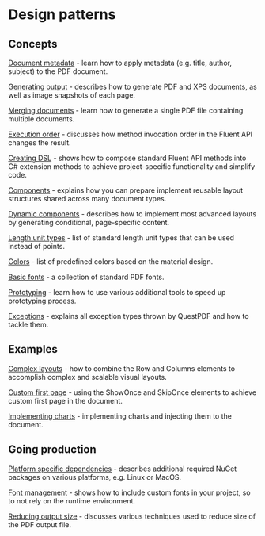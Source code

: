 # Design patterns

## Concepts

[Document metadata](/concepts/document-metadata) - learn how to apply metadata (e.g. title, author, subject) to the PDF document.

[Generating output](/concepts/generating-output) - describes how to generate PDF and XPS documents, as well as image snapshots of each page.

[Merging documents](/concepts/merging-documents) - learn how to generate a single PDF file containing multiple documents.

[Execution order](/concepts/execution-order) - discusses how method invocation order in the Fluent API changes the result.

[Creating DSL](/concepts/creating-dsl) - shows how to compose standard Fluent API methods into C# extension methods to achieve project-specific functionality and simplify code.

[Components](/concepts/components) - explains how you can prepare implement reusable layout structures shared across many document types.

[Dynamic components](/concepts/dynamic-components) - describes how to implement most advanced layouts by generating conditional, page-specific content.

[Length unit types](/concepts/length-unit-types) - list of standard length unit types that can be used instead of points.

[Colors](/concepts/colors) - list of predefined colors based on the material design.

[Basic fonts](/concepts/basic-fonts) - a collection of standard PDF fonts.

[Prototyping](/concepts/prototyping) - learn how to use various additional tools to speed up prototyping process.

[Exceptions](/concepts/exceptions) - explains all exception types thrown by QuestPDF and how to tackle them.


## Examples

[Complex layouts](/examples/complex-layouts) - how to combine the Row and Columns elements to accomplish complex and scalable visual layouts.

[Custom first page](/examples/custom-first-page) - using the ShowOnce and SkipOnce elements to achieve custom first page in the document.

[Implementing charts](/examples/implementing-charts) - implementing charts and injecting them to the document.

## Going production

[Platform specific dependencies](/going-production/platform-specific-dependencies) - describes additional required NuGet packages on various platforms, e.g. Linux or MacOS. 

[Font management](/concepts/font-management.md) - shows how to include custom fonts in your project, so to not rely on the runtime environment.

[Reducing output size](/going-production/reducing-output-size) - discusses various techniques used to reduce size of the PDF output file.
